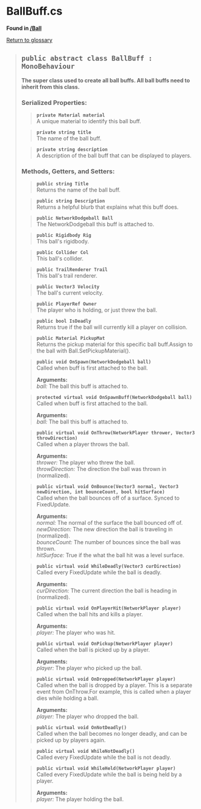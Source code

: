 # BallBuff.cs
**Found in [/Ball](../BALLISTIC/Assets/Scripts/Ball/BallBuff.cs)**

[Return to glossary](Glossary.md)

> ## `public abstract class BallBuff : MonoBehaviour`
> **The super class used to create all ball buffs. All ball buffs need to inherit from this class.**
> 
> ### **Serialized Properties:**
>> **`private Material material`**\
>> A unique material to identify this ball buff.
> 
>> **`private string title`**\
>> The name of the ball buff.
> 
>> **`private string description`**\
>> A description of the ball buff that can be displayed to players.
> 
> ### **Methods, Getters, and Setters:**
>> **`public string Title`**\
>> Returns the name of the ball buff.
>> 
> 
>> **`public string Description`**\
>> Returns a helpful blurb that explains what this buff does.
>> 
> 
>> **`public NetworkDodgeball Ball`**\
>> The NetworkDodgeball this buff is attached to.
>> 
> 
>> **`public Rigidbody Rig`**\
>> This ball's rigidbody.
>> 
> 
>> **`public Collider Col`**\
>> This ball's collider.
>> 
> 
>> **`public TrailRenderer Trail`**\
>> This ball's trail renderer.
>> 
> 
>> **`public Vector3 Velocity`**\
>> The ball's current velocity.
>> 
> 
>> **`public PlayerRef Owner`**\
>> The player who is holding, or just threw the ball.
>> 
> 
>> **`public bool IsDeadly`**\
>> Returns true if the ball will currently kill a player on collision.
>> 
> 
>> **`public Material PickupMat`**\
>> Returns the pickup material for this specific ball buff.Assign to the ball with Ball.SetPickupMaterial().
>> 
> 
>> **`public void OnSpawn(NetworkDodgeball ball)`**\
>> Called when buff is first attached to the ball.
>> 
>> **Arguments:**\
>> *ball:* The ball this buff is attached to.
> 
>> **`protected virtual void OnSpawnBuff(NetworkDodgeball ball)`**\
>> Called when buff is first attached to the ball.
>> 
>> **Arguments:**\
>> *ball:* The ball this buff is attached to.
> 
>> **`public virtual void OnThrow(NetworkPlayer thrower, Vector3 throwDirection)`**\
>> Called when a player throws the ball.
>> 
>> **Arguments:**\
>> *thrower:* The player who threw the ball.\
>> *throwDirection:* The direction the ball was thrown in (normalized).
> 
>> **`public virtual void OnBounce(Vector3 normal, Vector3 newDirection, int bounceCount, bool hitSurface)`**\
>> Called when the ball bounces off of a surface. Synced to FixedUpdate.
>> 
>> **Arguments:**\
>> *normal:* The normal of the surface the ball bounced off of.\
>> *newDirection:* The new direction the ball is traveling in (normalized).\
>> *bounceCount:* The number of bounces since the ball was thrown.\
>> *hitSurface:* True if the what the ball hit was a level surface.
> 
>> **`public virtual void WhileDeadly(Vector3 curDirection)`**\
>> Called every FixedUpdate while the ball is deadly.
>> 
>> **Arguments:**\
>> *curDirection:* The current direction the ball is heading in (normalized).
> 
>> **`public virtual void OnPlayerHit(NetworkPlayer player)`**\
>> Called when the ball hits and kills a player.
>> 
>> **Arguments:**\
>> *player:* The player who was hit.
> 
>> **`public virtual void OnPickup(NetworkPlayer player)`**\
>> Called when the ball is picked up by a player.
>> 
>> **Arguments:**\
>> *player:* The player who picked up the ball.
> 
>> **`public virtual void OnDropped(NetworkPlayer player)`**\
>> Called when the ball is dropped by a player. This is a separate event from OnThrow.For example, this is called when a player dies while holding a ball.
>> 
>> **Arguments:**\
>> *player:* The player who dropped the ball.
> 
>> **`public virtual void OnNotDeadly()`**\
>> Called when the ball becomes no longer deadly, and can be picked up by players again.
>> 
> 
>> **`public virtual void WhileNotDeadly()`**\
>> Called every FixedUpdate while the ball is not deadly.
>> 
> 
>> **`public virtual void WhileHeld(NetworkPlayer player)`**\
>> Called every FixedUpdate while the ball is being held by a player.
>> 
>> **Arguments:**\
>> *player:* The player holding the ball.
> 

